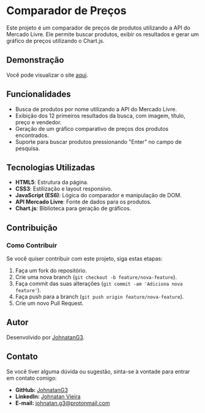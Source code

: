 # Comparador de Preços

Este projeto é um comparador de preços de produtos utilizando a API do Mercado Livre. Ele permite buscar produtos, exibir os resultados e gerar um gráfico de preços utilizando o Chart.js.

## Demonstração

Você pode visualizar o site [aqui](https://comparador-preco-produtos-portfolio.netlify.app/).

## Funcionalidades

- Busca de produtos por nome utilizando a API do Mercado Livre.
- Exibição dos 12 primeiros resultados da busca, com imagem, título, preço e vendedor.
- Geração de um gráfico comparativo de preços dos produtos encontrados.
- Suporte para buscar produtos pressionando "Enter" no campo de pesquisa.

## Tecnologias Utilizadas

- **HTML5**: Estrutura da página.
- **CSS3**: Estilização e layout responsivo.
- **JavaScript (ES6)**: Lógica do comparador e manipulação de DOM.
- **API Mercado Livre**: Fonte de dados para os produtos.
- **Chart.js**: Biblioteca para geração de gráficos.

## Contribuição

### Como Contribuir

Se você quiser contribuir com este projeto, siga estas etapas:

1. Faça um fork do repositório.
2. Crie uma nova branch (`git checkout -b feature/nova-feature`).
3. Faça commit das suas alterações (`git commit -am 'Adiciona nova feature'`).
4. Faça push para a branch (`git push origin feature/nova-feature`).
5. Crie um novo Pull Request.

## Autor

Desenvolvido por [JohnatanG3](https://github.com/JohnatanG3).

## Contato

Se você tiver alguma dúvida ou sugestão, sinta-se à vontade para entrar em contato comigo:

- **GitHub:** [JohnatanG3](https://github.com/JohnatanG3)
- **LinkedIn:** [Johnatan Vieira](https://www.linkedin.com/in/johnatan-vieira-a602542aa/)
- **E-mail:** johnatan.g3@protonmail.com
